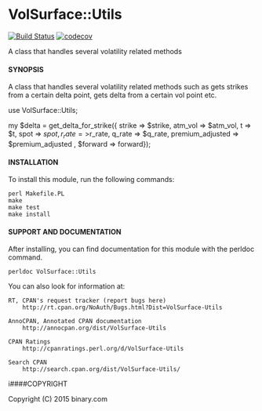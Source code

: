 # VolSurface::Utils
[![Build Status](https://travis-ci.org/binary-com/perl-VolSurface-Utils.svg?branch=master)](https://travis-ci.org/binary-com/perl-VolSurface-Utils) 
[![codecov](https://codecov.io/gh/binary-com/perl-VolSurface-Utils/branch/master/graph/badge.svg)](https://codecov.io/gh/binary-com/perl-VolSurface-Utils)

A class that handles several volatility related methods

#### SYNOPSIS

A class that handles several volatility related methods such as gets strikes from a certain delta point, gets delta from a certain vol point etc.

use VolSurface::Utils;

my $delta = get_delta_for_strike({ strike => $strike, atm_vol => $atm_vol, t => $t, spot => $spot, r_rate =>$r_rate, q_rate => $q_rate, premium_adjusted => $premium_adjusted , $forward => forward});


#### INSTALLATION



To install this module, run the following commands:

	perl Makefile.PL
	make
	make test
	make install

#### SUPPORT AND DOCUMENTATION

After installing, you can find documentation for this module with the
perldoc command.

    perldoc VolSurface::Utils

You can also look for information at:

    RT, CPAN's request tracker (report bugs here)
        http://rt.cpan.org/NoAuth/Bugs.html?Dist=VolSurface-Utils

    AnnoCPAN, Annotated CPAN documentation
        http://annocpan.org/dist/VolSurface-Utils

    CPAN Ratings
        http://cpanratings.perl.org/d/VolSurface-Utils

    Search CPAN
        http://search.cpan.org/dist/VolSurface-Utils/


i####COPYRIGHT

Copyright (C) 2015 binary.com

